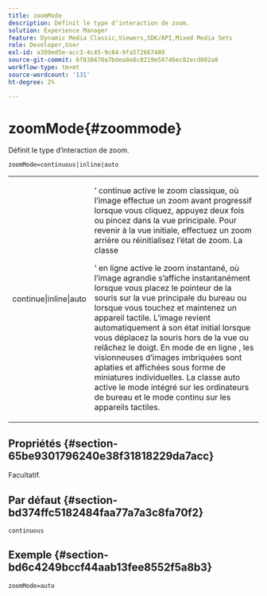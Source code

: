 ```yaml
---
title: zoomMode
description: Définit le type d’interaction de zoom.
solution: Experience Manager
feature: Dynamic Media Classic,Viewers,SDK/API,Mixed Media Sets
role: Developer,User
exl-id: a399ed5e-acc3-4c45-9c84-9fa572667489
source-git-commit: 6f838470a7bdea8e8c0219e59746ec82ecd802a8
workflow-type: tm+mt
source-wordcount: '131'
ht-degree: 2%

---
```


# zoomMode{#zoommode}

Définit le type d’interaction de zoom.

`zoomMode=continuous|inline|auto`

<table id="table_E314540D347D47699C04EB80D20C0721"> 
 <tbody> 
  <tr> 
   <td colname="col1"> <p> <span class="codeph"> continue|inline|auto </span> </p> </td> 
   <td colname="col2"> <p> <span class="codeph">’</span> continue active le zoom classique, où l’image effectue un zoom avant progressif lorsque vous cliquez, appuyez deux fois ou pincez dans la vue principale. Pour revenir à la vue initiale, effectuez un zoom arrière ou réinitialisez l’état de zoom. La classe </p> <p> <span class="codeph">’</span> en ligne active le zoom instantané, où l’image agrandie s’affiche instantanément lorsque vous placez le pointeur de la souris sur la vue principale du bureau ou lorsque vous touchez et maintenez un appareil tactile. L’image revient automatiquement à son état initial lorsque vous déplacez la souris hors de la vue ou relâchez le doigt. En mode de <span class="codeph"> en ligne </span>, les visionneuses d’images imbriquées sont aplaties et affichées sous forme de miniatures individuelles. La classe <span class="codeph"> auto </span> active le mode intégré sur les ordinateurs de bureau et le mode continu sur les appareils tactiles. </p> </td> 
  </tr> 
 </tbody> 
</table>

## Propriétés {#section-65be9301796240e38f31818229da7acc}

Facultatif.

## Par défaut {#section-bd374ffc5182484faa77a7a3c8fa70f2}

`continuous`

## Exemple {#section-bd6c4249bccf44aab13fee8552f5a8b3}

`zoomMode=auto`
